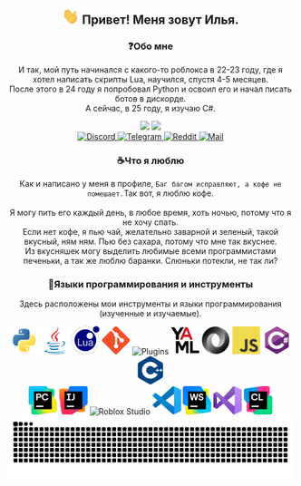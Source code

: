 <h2 align="center"><img src="https://github.com/ProgrammDuck/ProgrammDuck/blob/main/wave.gif" width="30"> Привет! Меня зовут Илья.</h2>    
<h3 align="center"> ❓Обо мне </h3>
<p align="center">
  И так, мой путь начинался с какого-то роблокса в 22-23 году, где я хотел написать скрипты Lua, научился, спустя 4-5 месяцев.<br>
  После этого в 24 году я попробовал Python и освоил его и начал писать ботов в дискорде.<br>
  А сейчас, в 25 году, я изучаю C#.
</p>

<div align="center">
  <img src="https://github-readme-stats.vercel.app/api?username=ProgrammDuck&show_icons=true&locale=ru&bg_color=45,FF7700,F26363&title_color=FFFFFF&text_color=FFFFFF&icon_color=FFFFFF">
  <img src="https://github-readme-stats.vercel.app/api/top-langs/?username=ProgrammDuck&layout=compact&theme=dark&locale=ru&bg_color=45,F26363,FF7700&title_color=FFFFFF&text_color=FFFFFF&icon_color=FFFFFF"><br>
</div>

<div align="center">
  <a href="https://discord.com/users/programmduck">
    <picture>
      <source media="(prefers-color-scheme: dark)" srcset="https://img.shields.io/badge/Discord-ProgrammDuck-black?style=for-the-badge&logo=Discord" />
      <source media="(prefers-color-scheme: light)" srcset="https://img.shields.io/badge/Discord-ProgrammDuck-lightgray?labelColor=gray&style=for-the-badge&logo=Discord" />
      <img title="Discord" alt="Discord" src="https://img.shields.io/badge/Discord-ProgrammDuck-lightgray?labelColor=gray&style=for-the-badge&logo=Discord" />
    </picture>
  </a>
  
  <!-- Telegram -->
  <a href="https://t.me/programmduck">
    <picture>
      <source media="(prefers-color-scheme: dark)" srcset="https://img.shields.io/badge/Telegram-%40ProgrammDuck-black?style=for-the-badge&logo=Telegram" />
      <source media="(prefers-color-scheme: light)" srcset="https://img.shields.io/badge/Telegram-%40ProgrammDuck-lightgray?labelColor=gray&style=for-the-badge&logo=Telegram" />
      <img title="Telegram" alt="Telegram" src="https://img.shields.io/badge/Telegram-%40ProgrammDuck-lightgray?labelColor=gray&style=for-the-badge&logo=Telegram" />
    </picture>
  </a>
  
  <!-- Reddit -->
  <a href="https://www.reddit.com/user/Pr0gramm_Duck/">
    <picture>
      <source media="(prefers-color-scheme: dark)" srcset="https://img.shields.io/badge/Reddit-Pr0grammDuck-black?style=for-the-badge&logo=Reddit" />
      <source media="(prefers-color-scheme: light)" srcset="https://img.shields.io/badge/Reddit-Pr0grammDuck-lightgray?labelColor=gray&style=for-the-badge&logo=Reddit" />
      <img title="Reddit" alt="Reddit" src="https://img.shields.io/badge/Reddit-Pr0grammDuck-lightgray?labelColor=gray&style=for-the-badge&logo=Reddit" />
    </picture>
  </a>
  
  <!-- Mail -->
  <a href="mailto:programmduck@yandex.ru">
    <picture>
      <source media="(prefers-color-scheme: dark)" srcset="https://img.shields.io/badge/Mail-ProgrammDuck%40yandex.ru-black?style=for-the-badge&logo=Gmail&logoColor=%2330B980" />
      <source media="(prefers-color-scheme: light)" srcset="https://img.shields.io/badge/Mail-ProgrammDuck%40yandex.ru-lightgray?labelColor=gray&style=for-the-badge&logo=Gmail&logoColor=%2330B980" />
      <img title="Mail" alt="Mail" src="https://img.shields.io/badge/Mail-ProgrammDuck%40yandex.ru-lightgray?labelColor=gray&style=for-the-badge&logo=Gmail&logoColor=%2330B980" />
    </picture>
  </a>
</div>

<h3 align="center"> ☕Что я люблю </h3>
<p align="center">
  Как и написано у меня в профиле, <code>Баг багом исправляют, а кофе не помешает.</code>Так вот, я люблю кофе.<br>
  <br>
  Я могу пить его каждый день, в любое время, хоть ночью, потому что я не хочу спать.<br>
  Если нет кофе, я пью чай, желательно заварной и зеленый, такой вкусный, ням ням. Пью без сахара, потому что мне так вкуснее.<br>
  Из вкусняшек могу выделить любимые всеми программистами печеньки, а так же люблю баранки. Слюньки потекли, не так ли?
</p>

<h3 align="center">📕Языки программирования и инструменты</h3>
<p align="center">
  Здесь расположены мои инструменты и языки программирования (изученные и изучаемые).
</p>
<div align="center">
  <img src="https://github.com/devicons/devicon/blob/master/icons/python/python-original.svg" width="50" alt="Python" title="Python" />
  <img src="https://github.com/devicons/devicon/blob/master/icons/java/java-original.svg" width="50" alt="Java" title="Java" />
  <img src="https://github.com/devicons/devicon/blob/master/icons/lua/lua-original.svg" width="50" alt="Lua" title="Lua" />
  <img src="https://github.com/devicons/devicon/blob/master/icons/git/git-original.svg" width="50" alt="Git" title="Git" />
  <img src="https://github.com/undrfined/mc-icons/blob/master/pics/2_Grass.png" width="50" alt="Plugins" title="Plugins" />
  <img src="https://github.com/devicons/devicon/blob/master/icons/yaml/yaml-original.svg" width="50" alt="YAML" title="YAML" />
  <img src="https://github.com/devicons/devicon/blob/master/icons/json/json-original.svg" width="50" alt="JSON" title="JSON" />
  <img src="https://github.com/devicons/devicon/blob/master/icons/javascript/javascript-original.svg" width="50" alt="JavaScript" title="JavaScript" />
  <img src="https://github.com/devicons/devicon/blob/master/icons/csharp/csharp-original.svg" width="50" alt="C#" title="C#" />
  <img src="https://github.com/devicons/devicon/blob/master/icons/cplusplus/cplusplus-plain.svg" width="50" alt="C++" title="C++" />
</div>

<div align="center">
  <img src="https://github.com/devicons/devicon/blob/master/icons/pycharm/pycharm-original.svg" width="50" alt="PyCharm" title="PyCharm" />
  <img src="https://github.com/devicons/devicon/blob/master/icons/intellij/intellij-original.svg" width="50" alt="IntelliJ IDEA" title="IntelliJ IDEA" />
  <img src="https://camo.githubusercontent.com/f03c3566f5a1b94f2a989c598af5864490f9d34882d237851ce2040850745431/68747470733a2f2f75706c6f61642e77696b696d656469612e6f72672f77696b6970656469612f636f6d6d6f6e732f352f35382f526f626c6f785f53747564696f5f6c6f676f5f323032315f70726573656e742e737667" width="50" alt="Roblox Studio" title="Roblox Studio" />
  <img src="https://github.com/devicons/devicon/blob/master/icons/vscode/vscode-original.svg" width="50" alt="VS Code" title="VS Code" />
  <img src="https://github.com/devicons/devicon/blob/master/icons/webstorm/webstorm-original.svg" width="50" alt="WebStorm" title="WebStorm" />
  <img src="https://github.com/devicons/devicon/blob/master/icons/visualstudio/visualstudio-original.svg" width="50" alt="Visual Studio" title="Visual Studio" />
  <img src="https://github.com/devicons/devicon/blob/master/icons/clion/clion-original.svg" width="50" alt="CLion" title="CLion" />
</div>



<div align="center">
  <picture>
    <source media="(prefers-color-scheme: dark)" srcset="https://github.com/ProgrammDuck/ProgrammDuck/blob/output/github-contribution-grid-snake-dark.svg" />
    <source media="(prefers-color-scheme: light)" srcset="https://github.com/ProgrammDuck/ProgrammDuck/blob/output/github-contribution-grid-snake-light.svg" />
    <img alt="github-snake" src="https://github.com/ProgrammDuck/ProgrammDuck/blob/output/github-contribution-grid-snake.svg" />
  </picture>
</div>
